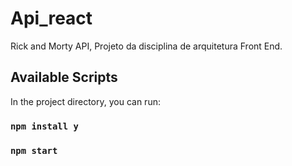 # Api_react
Rick and Morty API, Projeto da disciplina de arquitetura Front End.

## Available Scripts

In the project directory, you can run:

### `npm install y`
### `npm start`
